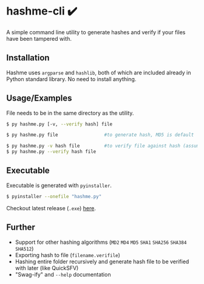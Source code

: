 # hashme-cli ✔️
A simple command line utility to generate hashes and verify if your files have been tampered with.

## Installation
Hashme uses `argparse` and `hashlib`, both of which are included already in Python standard library. No need to install anything.

## Usage/Examples
File needs to be in the same directory as the utility.

```sh
$ py hashme.py [-v, --verify hash] file
```

```sh
$ py hashme.py file					#to generate hash, MD5 is default

$ py hashme.py -v hash file 		#to verify file against hash (assumed to be MD5 by default)
$ py hashme.py --verify hash file
```

## Executable
Executable is generated with `pyinstaller`.

```sh
$ pyinstaller --onefile "hashme.py"
```

Checkout latest release (`.exe`) [here](https://github.com/abhishekarya1/hashme-cli/releases).

## Further
- Support for other hashing algorithms (`MD2` `MD4` `MD5` `SHA1` `SHA256` `SHA384` `SHA512`)
- Exporting hash to file (`filename.verifile`)
- Hashing entire folder recursively and generate hash file to be verified with later (like QuickSFV)
- "Swag-ify" and `--help` documentation